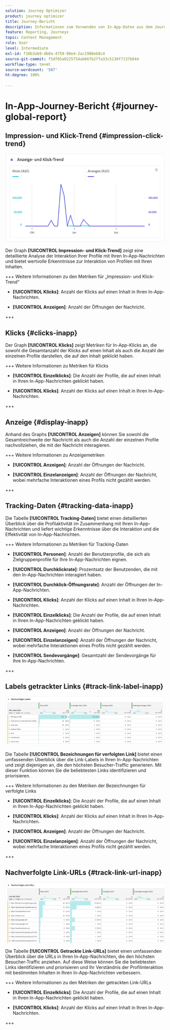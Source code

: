 ```yaml
---
solution: Journey Optimizer
product: journey optimizer
title: Journey-Bericht
description: Informationen zum Verwenden von In-App-Daten aus dem Journey-Bericht
feature: Reporting, Journeys
topic: Content Management
role: User
level: Intermediate
exl-id: f10b3ab9-db0a-4759-98e4-2ac1988eb8c4
source-git-commit: f5df65a0225754ab66fb2ffa33c5130f7137b644
workflow-type: tm+mt
source-wordcount: '507'
ht-degree: 100%

---
```


# In-App-Journey-Bericht {#journey-global-report}

## Impression- und Klick-Trend {#impression-click-trend}

![](assets/cja-inapp-impressions-click.png)

Der Graph **[!UICONTROL Impression- und Klick-Trend]** zeigt eine detaillierte Analyse der Interaktion Ihrer Profile mit Ihren In-App-Nachrichten und bietet wertvolle Erkenntnisse zur Interaktion von Profilen mit Ihren Inhalten.

+++ Weitere Informationen zu den Metriken für „Impression- und Klick-Trend“

* **[!UICONTROL Klicks]**: Anzahl der Klicks auf einen Inhalt in Ihren In-App-Nachrichten.

* **[!UICONTROL Anzeigen]**: Anzahl der Öffnungen der Nachricht.

+++

## Klicks {#clicks-inapp}

Der Graph **[!UICONTROL Klicks]** zeigt Metriken für In-App-Klicks an, die sowohl die Gesamtanzahl der Klicks auf einen Inhalt als auch die Anzahl der einzelnen Profile darstellen, die auf den Inhalt geklickt haben.

+++ Weitere Informationen zu Metriken für Klicks

* **[!UICONTROL Einzelklicks]**: Die Anzahl der Profile, die auf einen Inhalt in Ihren In-App-Nachrichten geklickt haben.

* **[!UICONTROL Klicks]**: Anzahl der Klicks auf einen Inhalt in Ihren In-App-Nachrichten.

+++

## Anzeige {#display-inapp}

Anhand des Graphs **[!UICONTROL Anzeigen]** können Sie sowohl die Gesamtreichweite der Nachricht als auch die Anzahl der einzelnen Profile nachvollziehen, die mit der Nachricht interagieren.

+++ Weitere Informationen zu Anzeigemetriken

* **[!UICONTROL Anzeigen]**: Anzahl der Öffnungen der Nachricht.

* **[!UICONTROL Einzelanzeigen]**: Anzahl der Öffnungen der Nachricht, wobei mehrfache Interaktionen eines Profils nicht gezählt werden.

+++

## Tracking-Daten {#tracking-data-inapp}

Die Tabelle **[!UICONTROL Tracking-Daten]** bietet einen detaillierten Überblick über die Profilaktivität im Zusammenhang mit Ihren In-App-Nachrichten und liefert wichtige Erkenntnisse über die Interaktion und die Effektivität von In-App-Nachrichten.

+++ Weitere Informationen zu Metriken für Tracking-Daten

* **[!UICONTROL Personen]**: Anzahl der Benutzerprofile, die sich als Zielgruppenprofile für Ihre In-App-Nachrichten eignen.

* **[!UICONTROL Durchklickrate]**: Prozentsatz der Benutzenden, die mit den In-App-Nachrichten interagiert haben.

* **[!UICONTROL Durchklick-Öffnungsrate]**: Anzahl der Öffnungen der In-App-Nachrichten.

* **[!UICONTROL Klicks]**: Anzahl der Klicks auf einen Inhalt in Ihren In-App-Nachrichten.

* **[!UICONTROL Einzelklicks]**: Die Anzahl der Profile, die auf einen Inhalt in Ihren In-App-Nachrichten geklickt haben.

* **[!UICONTROL Anzeigen]**: Anzahl der Öffnungen der Nachricht.

* **[!UICONTROL Einzelanzeigen]**: Anzahl der Öffnungen der Nachricht, wobei mehrfache Interaktionen eines Profils nicht gezählt werden.

* **[!UICONTROL Sendevorgänge]**: Gesamtzahl der Sendevorgänge für Ihre In-App-Nachrichten.

<!--
* **[!UICONTROL Inbound triggered]**: 

* **[!UICONTROL Inbound dismisses]**: 
-->
+++

## Labels getrackter Links {#track-link-label-inapp}

![](assets/cja-inapp-tracked-link-labels.png)

Die Tabelle **[!UICONTROL Bezeichnungen für verfolgten Link]** bietet einen umfassenden Überblick über die Link-Labels in Ihren In-App-Nachrichten und zeigt diejenigen an, die den höchsten Besucher-Traffic generieren. Mit dieser Funktion können Sie die beliebtesten Links identifizieren und priorisieren.

+++ Weitere Informationen zu den Metriken der Bezeichnungen für verfolgte Links

* **[!UICONTROL Einzelklicks]**: Die Anzahl der Profile, die auf einen Inhalt in Ihren In-App-Nachrichten geklickt haben.

* **[!UICONTROL Klicks]**: Anzahl der Klicks auf einen Inhalt in Ihren In-App-Nachrichten.

* **[!UICONTROL Anzeigen]**: Anzahl der Öffnungen der Nachricht.

* **[!UICONTROL Einzelanzeigen]**: Anzahl der Öffnungen der Nachricht, wobei mehrfache Interaktionen eines Profils nicht gezählt werden.

+++

## Nachverfolgte Link-URLs {#track-link-url-inapp}

![](assets/cja-inapp-tracked-link-urls.png)

Die Tabelle **[!UICONTROL Getrackte Link-URLs]** bietet einen umfassenden Überblick über die URLs in Ihren In-App-Nachrichten, die den höchsten Besucher-Traffic anziehen. Auf diese Weise können Sie die beliebtesten Links identifizieren und priorisieren und Ihr Verständnis der Profilinteraktion mit bestimmten Inhalten in Ihren In-App-Nachrichten verbessern.

+++ Weitere Informationen zu den Metriken der getrackten Link-URLs

* **[!UICONTROL Einzelklicks]**: Die Anzahl der Profile, die auf einen Inhalt in Ihren In-App-Nachrichten geklickt haben.

* **[!UICONTROL Klicks]**: Anzahl der Klicks auf einen Inhalt in Ihren In-App-Nachrichten.

+++
